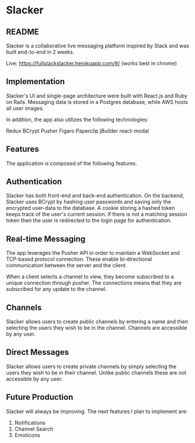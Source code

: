 # Slacker

## README
Slacker is a collaborative live messaging platform inspired by Slack and was built end-to-end in 2 weeks.

Live: https://fullstackslacker.herokuapp.com/#/ (works best in chrome)

## Implementation

Slacker's UI and single-page architecture were built with React.js and Ruby on Rails. Messaging data is stored in a Postgres database, while AWS hosts all user images.

In addition, the app also utilizes the following technologies:

Redux
BCrypt
Pusher
Figaro
Paperclip
jBuilder
react-modal


## Features

The application is composed of the following features.

## Authentication

Slacker has both front-end and back-end authentication. On the backend, Slacker uses BCrypt by hashing user passwords and saving only the encrypted user-data to the database. A cookie storing a hashed token keeps track of the user's current session. If there is not a matching session token then the user is redirected to the login page for authentication.

## Real-time Messaging

The app leverages the Pusher API in order to maintain a WebSocket and TCP-based protocol connection. These enable bi-directional communication between the server and the client.

When a client selects a channel to view, they become subscribed to a unique connection through pusher. The connections means that they are subscribed for any update to the channel.

## Channels

Slacker allows users to create public channels by entering a name and then selecting the users they wish to be in the channel. Channels are accessible by any user.

## Direct Messages

Slacker allows users to create private channels by simply selecting the users they wish to be in their channel. Unlike public channels these are not accessible by any user.

## Future Production

Slacker will always be improving. The next features I plan to implement are:

1. Notifications
2. Channel Search
3. Emoticons

<!-- # Slacker

[LIVE](https://fullstackslacker.herokuapp.com/)
<div>
  <img src="app/assets/gifs/slick.png" alt="slick" width="100%";>
</div>


Slacker is a web application inspired by a well-known communication app, Slack. The application is meant to have the same comfortable feel and functionality of Slack with a few personal touches to make the application more fun.

## Features and implementation

Slacker's UI and single-page architecture were built with React.js and Ruby on Rails. Messaging data is stored in a Postgres database, while AWS hosts all user images.

In addition, the app also utilizes the following technologies:

Redux
BCrypt
Pusher
Figaro
Paperclip
jBuilder
react-modal

To provide most sensible explanation of what Slick is capable of, its features  will be described in the following order:
1. [Users](#users)
2. [Channels and Subscriptions](#channels-and-subscriptions)
3. [Messages](#messages)
4. [Live Chat](#live-chat)
5. [Replies](#replies)
6. [Responsiveness](#responsiveness)


## Users
<div style="display: flex; justify-content: space-between;">
  <img src="app/assets/gifs/signup.gif" alt="signup" width="45%";>
  <img src="app/assets/gifs/login.gif" alt="login" width="45%";>
</div>

Slacker allows users to Sign Up and Log in using intuitive modals on the splash page. The application has front end and back end authorization to safely store the password for old and new users. On the backend, the password is put through a hashing function and stored in the database under 'password_digest'. When a user then goes to sign in, the password is put through the same hashing function (BCrpyt) and if the two password_digests are equal the user will be logged in. Upon logging in, the users session_token is attached to the browser so that the user can refresh the page and not have to tediously log in another time.

## Channels and Subscriptions
<div style="display: flex; justify-content: space-between;">
  <img src="app/assets/gifs/new-channel.gif" alt="new-channel" width="45%";>
</div>

On Slacker, the demo accounts (George Washington and Theodore Roosevelt) begin with memberships to several channels in addition to the ability to create more. Because users have many channels and channels have many users I employed a through table called 'Memberships' to handle the relationship of channels and users. Upon creating a channel, the selected users will have a 'Membership' created with that specific channel.   

There are two types of channels in Slick - private, public. The difference between private and public is that all users can see public chat, but they cannot see private chats. Then, the difference between private chats and direct messages is that users do not have to go through naming and describing them.

Channels and Direct Message are created in the left column of the application. Upon clicking the plus sign, a modal will appear showing the names of every user in the database. The user can click the the names of the users they would like in the new channel or direct message.  


## Messages
<div style="display: flex; justify-content: space-between;">
  <img src="app/assets/gifs/edit-message.gif" alt="edit-message" width="45%";>
</div>

Messages are created when the user submits content in the most bottom part of middle column. Upon submitting, the message is immediately displayed and the bottom of the chat will come into screen. Messages are stored in the database and only called upon the clicking of the channel they belong to. This keeps the initial rendering of the application quick.  


## Live Chat
<div style="display: flex; justify-content: space-between;">
  <img src="app/assets/gifs/chatting.gif" alt="chatting" width="45%";>
  <img src="app/assets/gifs/inviting-live.gif" alt="inviting-live" width="45%";>
</div>

Live chat is available using the pusher api. When a message is sent and validated on the on the backend, pusher's 'trigger' method is called with the event 'message_published' and the specific channel's id with which it was saved. The channels, which listening for 'message_published', will fetch the new message when this event is received.

Using the publish and subscribe model users enjoy live group chat in all channels where they have a membership.


## Replies
<div style="display: flex; justify-content: space-between;">
<img src="app/assets/gifs/different-room-chat.gif" alt="different-room-chat" width="45%";>
</div>

In addition to responding to messages in the channel, users can directly respond to messages in the reply thread. When messages are sent to the frontend using jBuilder, they hold their replies as an object in the state. This allows for fast look up on the frontend.


## Responsiveness
<div style="display: flex; justify-content: space-between;">
<img src="app/assets/gifs/different-room-chat.gif" alt="different-room-chat" width="45%";>
</div>

The width of browser determines how long, how big, and which of the elements will appear on the application. By using media queries, the messages and replies adjust so that the content of each can be seen in any circumstance.

## Future Directions for the Project

As for future directions, following are desired features for Slick:

1. Persisting emoticon data
2. Notifications  -->
